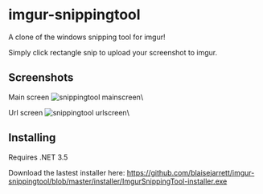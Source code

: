 imgur-snippingtool
==================

A clone of the windows snipping tool for imgur!

Simply click rectangle snip to upload your screenshot to imgur.

Screenshots
-----------

Main screen
![snippingtool mainscreen](https://github.com/blaisejarrett/imgur-snippingtool/img/mainscreen.PNG)\

Url screen
![snippingtool urlscreen](https://github.com/blaisejarrett/imgur-snippingtool/img/urlscreen.PNG)\


Installing
----------
Requires .NET 3.5

Download the lastest installer here:
https://github.com/blaisejarrett/imgur-snippingtool/blob/master/installer/ImgurSnippingTool-installer.exe
